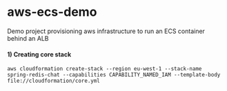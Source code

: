 # aws-ecs-demo
Demo project provisioning aws infrastructure to run an ECS container behind an ALB

#### 1) Creating core stack
```aws cloudformation create-stack --region eu-west-1 --stack-name spring-redis-chat --capabilities CAPABILITY_NAMED_IAM --template-body file://cloudformation/core.yml```
